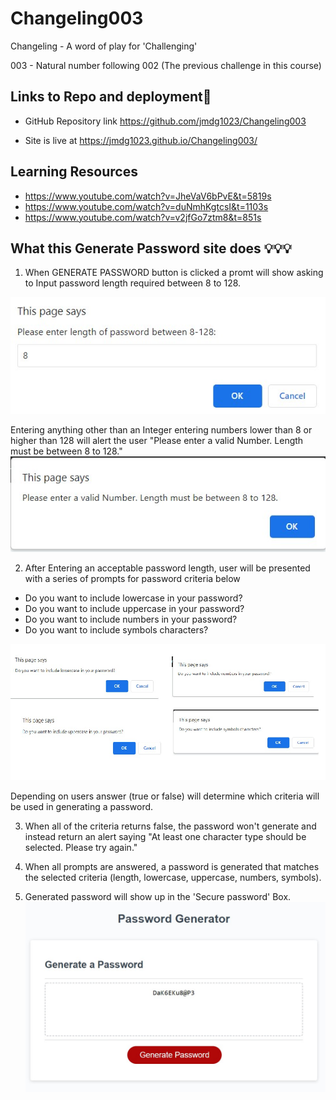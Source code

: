# Changeling003

Changeling - A word of play for 'Challenging'

003 - Natural number following 002 (The previous challenge in this course) 

 ##  Links to Repo and deployment📌

* GitHub Repository link https://github.com/jmdg1023/Changeling003

* Site is live at https://jmdg1023.github.io/Changeling003/

## Learning Resources
* https://www.youtube.com/watch?v=JheVaV6bPvE&t=5819s
* https://www.youtube.com/watch?v=duNmhKgtcsI&t=1103s
* https://www.youtube.com/watch?v=v2jfGo7ztm8&t=851s



## What this Generate Password site does 💡💡💡

1. When GENERATE PASSWORD button is clicked a promt will show asking to Input password length required between 8 to 128. 

![IMAGE_DESCRIPTION](./length.jpg)

Entering anything other than an Integer entering numbers lower than 8 or higher than 128 will alert the user "Please enter a valid Number. Length must be between 8 to 128." 
![IMAGE_DESCRIPTION](./invalid.jpg)


2. After Entering an acceptable password length, user will be presented with a series of prompts for password criteria below

* Do you want to include lowercase in your password?
* Do you want to include uppercase in your password?
* Do you want to include numbers in your password?
* Do you want to include symbols characters?

![IMAGE_DESCRIPTION](./types.jpg)


Depending on users answer (true or false) will determine which criteria will be used in generating a password.


3. When all of the criteria returns false, the password won't generate and instead return an alert saying "At least one character type should be selected. Please try again."

4. When all prompts are answered, a password is generated that matches the selected criteria (length, lowercase, uppercase, numbers, symbols).

5. Generated password will show up in the 'Secure password' Box.
![IMAGE_DESCRIPTION](./generate.jpg)











